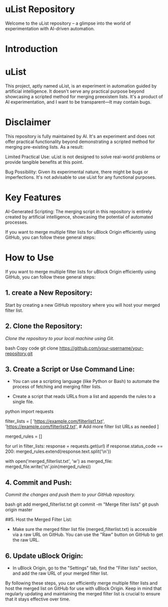 
# uList Repository
Welcome to the uList repository – a glimpse into the world of experimentation with AI-driven automation.

# Introduction
# uList
This project, aptly named uList, is an experiment in automation guided by artificial intelligence. It doesn't serve any practical purpose beyond showcasing a scripted method for merging preexistem lists. It's a product of AI experimentation, and I want to be transparent—It may contain bugs.

# Disclaimer
This repository is fully maintained by AI. It's an experiment and does not offer practical functionality beyond demonstrating a scripted method for merging pre-existing lists. As a result:

Limited Practical Use: uList is not designed to solve real-world problems or provide tangible benefits at this point.

Bug Possibility: Given its experimental nature, there might be bugs or imperfections. It's not advisable to use uList for any functional purposes.

# Key Features
AI-Generated Scripting: The merging script in this repository is entirely created by artificial intelligence, showcasing the potential of automated processes.

If you want to merge multiple filter lists for uBlock Origin efficiently using GitHub, you can follow these general steps:


# How to Use
If you want to merge multiple filter lists for uBlock Origin efficiently using GitHub, you can follow these general steps:
## 1. create a New Repository:
Start by creating a new GitHub repository where you will host your merged filter list.
## 2. Clone the Repository:

*Clone the repository to your local machine using Git.*

bash
Copy code
git clone https://github.com/your-username/your-repository.git

## 3. Create a Script or Use Command Line:

* You can use a scripting language (like Python or Bash) to automate the process of fetching and merging filter lists.

* Create a script that reads URLs from a list and appends the rules to a single file.

python
import requests

filter_lists = [
    'https://example.com/filterlist1.txt',
    'https://example.com/filterlist2.txt',
    # Add more filter list URLs as needed
]

merged_rules = []

for url in filter_lists:
    response = requests.get(url)
    if response.status_code == 200:
        merged_rules.extend(response.text.split('\n'))

with open('merged_filterlist.txt', 'w') as merged_file:
    merged_file.write('\n'.join(merged_rules))

## 4. Commit and Push:

*Commit the changes and push them to your GitHub repository.*

bash
git add merged_filterlist.txt
git commit -m "Merge filter lists"
git push origin master

##5. Host the Merged Filter List:

* Make sure the merged filter list file (merged_filterlist.txt) is accessible via a raw URL on GitHub. You can use the "Raw" button on GitHub to get the raw URL.

## 6. Update uBlock Origin:

* In uBlock Origin, go to the "Settings" tab, find the "Filter lists" section, and add the raw URL of your merged filter list.

By following these steps, you can efficiently merge multiple filter lists and host the merged list on GitHub for use with uBlock Origin. Keep in mind that regularly updating and maintaining the merged filter list is crucial to ensure that it stays effective over time.
